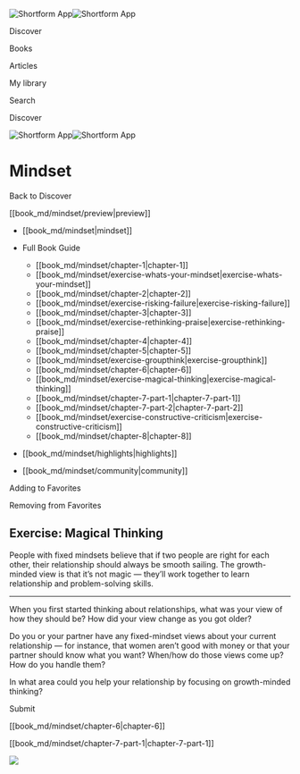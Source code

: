 ![Shortform App](/img/logo.36a2399e.svg)![Shortform App](/img/logo-dark.70c1b072.svg)

Discover

Books

Articles

My library

Search

Discover

![Shortform App](/img/logo.36a2399e.svg)![Shortform App](/img/logo-dark.70c1b072.svg)

# Mindset

Back to Discover

[[book_md/mindset/preview|preview]]

  * [[book_md/mindset|mindset]]
  * Full Book Guide

    * [[book_md/mindset/chapter-1|chapter-1]]
    * [[book_md/mindset/exercise-whats-your-mindset|exercise-whats-your-mindset]]
    * [[book_md/mindset/chapter-2|chapter-2]]
    * [[book_md/mindset/exercise-risking-failure|exercise-risking-failure]]
    * [[book_md/mindset/chapter-3|chapter-3]]
    * [[book_md/mindset/exercise-rethinking-praise|exercise-rethinking-praise]]
    * [[book_md/mindset/chapter-4|chapter-4]]
    * [[book_md/mindset/chapter-5|chapter-5]]
    * [[book_md/mindset/exercise-groupthink|exercise-groupthink]]
    * [[book_md/mindset/chapter-6|chapter-6]]
    * [[book_md/mindset/exercise-magical-thinking|exercise-magical-thinking]]
    * [[book_md/mindset/chapter-7-part-1|chapter-7-part-1]]
    * [[book_md/mindset/chapter-7-part-2|chapter-7-part-2]]
    * [[book_md/mindset/exercise-constructive-criticism|exercise-constructive-criticism]]
    * [[book_md/mindset/chapter-8|chapter-8]]
  * [[book_md/mindset/highlights|highlights]]
  * [[book_md/mindset/community|community]]



Adding to Favorites 

Removing from Favorites 

## Exercise: Magical Thinking

People with fixed mindsets believe that if two people are right for each other, their relationship should always be smooth sailing. The growth-minded view is that it’s not magic — they’ll work together to learn relationship and problem-solving skills.

* * *

When you first started thinking about relationships, what was your view of how they should be? How did your view change as you got older?

Do you or your partner have any fixed-mindset views about your current relationship — for instance, that women aren’t good with money or that your partner should know what you want? When/how do those views come up? How do you handle them?

In what area could you help your relationship by focusing on growth-minded thinking?

Submit 

[[book_md/mindset/chapter-6|chapter-6]]

[[book_md/mindset/chapter-7-part-1|chapter-7-part-1]]

![](https://bat.bing.com/action/0?ti=56018282&Ver=2&mid=89d8dc18-7fb4-4037-ac70-0ccb4add3e85&sid=f30c5e70639211ee87d33f0876d93783&vid=f30c9700639211eeb3a75d830392c94f&vids=0&msclkid=N&pi=0&lg=en-US&sw=800&sh=600&sc=24&nwd=1&tl=Shortform%20%7C%20Mindset&p=https%3A%2F%2Fwww.shortform.com%2Fapp%2Fbook%2Fmindset%2Fexercise-magical-thinking&r=&lt=455&evt=pageLoad&sv=1&rn=987668)
